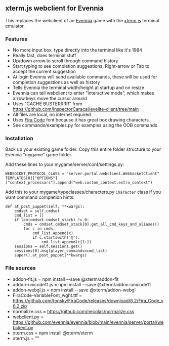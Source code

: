 ## xterm.js webclient for Evennia
This replaces the webclient of an [Evennia](https://github.com/evennia/evennia/tree/main) game with the [xterm.js](https://github.com/xtermjs/xterm.js) terminal emulator.

### Features
- No more input box, type directly into the terminal like it's 1984
- Really fast, does terminal stuff
- Up/down arrow to scroll through command history
- Start typing to see completion suggestions, Right-arrow or Tab to accept the current suggestion
- At login Evennia will send available commands, these will be used for completion suggestions as well as history
- Tells Evennia the terminal width/height at startup and on resize
- Evennia can tell webclient to enter "interactive mode", which makes arrow keys move the cursor around
- Uses "CACHE BUSTERRRR" from https://github.com/InspectorCaracal/evelite-client/tree/main
- All files are local, no internet required
- Uses [Fira Code](https://github.com/tonsky/FiraCode) font because it has great box drawing characters
- See commands/examples.py for examples using the OOB commands

### Installation
Back up your existing game folder.
Copy this entire folder structure to your Evennia "mygame" game folder.

Add these lines to your mygame/server/conf/settings.py:

`WEBSOCKET_PROTOCOL_CLASS = "server.portal.webclient.WebSocketClient"`
`TEMPLATES[0]["OPTIONS"]["context_processors"].append("web.custom_context.extra_context")`

Add this to your mygame/typeclasses/characters.py `Character` class if you want command completion hints:

```
def at_post_puppet(self, **kwargs):
	cmdset = self.cmdset
	cmd_list = []
	if len(cmdset.cmdset_stack) != 0:
		cmds = cmdset.cmdset_stack[0].get_all_cmd_keys_and_aliases()
		for c in cmds:
			cmd_list.append(c)
			if c.startswith('@'):
				cmd_list.append(c[1:])
	sessions = self.sessions.get()
	sessions[0].msg(player_commands=cmd_list)
	super().at_post_puppet(**kwargs)
```

### File sources
- addon-fit.js = npm install --save @xterm/addon-fit
- addon-unicode11.js = npm install --save @xterm/addon-unicode11
- addon-webgl.js = npm install --save @xterm/addon-webgl
- FiraCode-VariableFont_wght.ttf = https://github.com/tonsky/FiraCode/releases/download/6.2/Fira_Code_v6.2.zip
- normalize.css = https://github.com/necolas/normalize.css
- webclient.py = https://github.com/evennia/evennia/blob/main/evennia/server/portal/webclient.py
- xterm.css = npm install @xterm/xterm
- xterm.js = ""